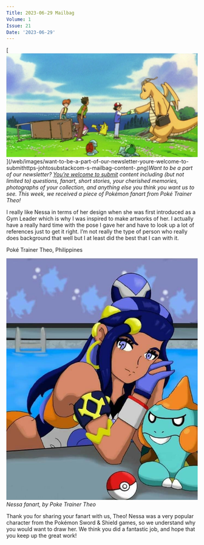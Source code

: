 ```yaml
---
Title: 2023-06-29 Mailbag
Volume: 1
Issue: 21
Date: '2023-06-29'
---
```



[![Want to be a part of our newsletter? [You’re welcome to submit](https://johto.substack.com/s/mailbag) content including (but not limited to) questions, fanart, short stories, your cherished memories, photographs of your collection, and anything else you think you want us to see. This week, we received a piece of Pokémon fanart from Poké Trainer Theo!](/web/images/want-to-be-a-part-of-our-newsletter-youre-welcome-to-submithttps-johtosubstackcom-s-mailbag-content-.png)](/web/images/want-to-be-a-part-of-our-newsletter-youre-welcome-to-submithttps-johtosubstackcom-s-mailbag-content-.png)*Want to be a part of our newsletter? [You’re welcome to submit](https://johto.substack.com/s/mailbag) content including (but not limited to) questions, fanart, short stories, your cherished memories, photographs of your collection, and anything else you think you want us to see. This week, we received a piece of Pokémon fanart from Poké Trainer Theo!*



I really like Nessa in terms of her design when she was first introduced as a Gym Leader which is why I was inspired to make artworks of her. I actually have a really hard time with the pose I gave her and have to look up a lot of references just to get it right. I’m not really the type of person who really does background that well but I at least did the best that I can with it.

Poké Trainer Theo, Philippines



[![Nessa fanart, by Poke Trainer Theo](/web/images/nessa-fanart-by-poke-trainer-theo.png)](/web/images/nessa-fanart-by-poke-trainer-theo.png)*Nessa fanart, by Poke Trainer Theo*



Thank you for sharing your fanart with us, Theo! Nessa was a very popular character from the Pokémon Sword & Shield games, so we understand why you would want to draw her. We think you did a fantastic job, and hope that you keep up the great work!